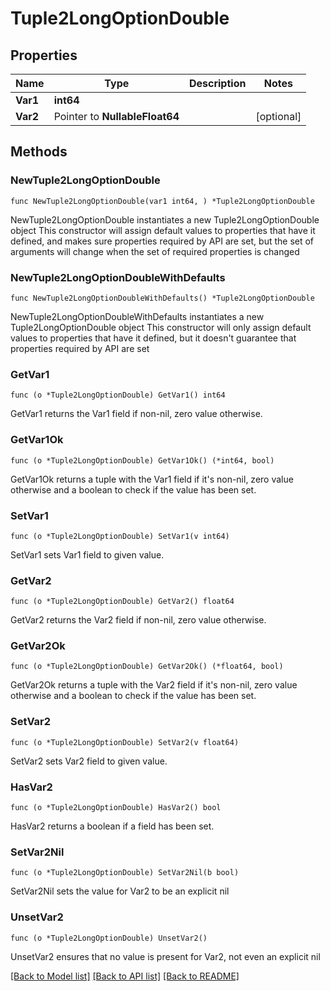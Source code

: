 # Tuple2LongOptionDouble

## Properties

Name | Type | Description | Notes
------------ | ------------- | ------------- | -------------
**Var1** | **int64** |  | 
**Var2** | Pointer to **NullableFloat64** |  | [optional] 

## Methods

### NewTuple2LongOptionDouble

`func NewTuple2LongOptionDouble(var1 int64, ) *Tuple2LongOptionDouble`

NewTuple2LongOptionDouble instantiates a new Tuple2LongOptionDouble object
This constructor will assign default values to properties that have it defined,
and makes sure properties required by API are set, but the set of arguments
will change when the set of required properties is changed

### NewTuple2LongOptionDoubleWithDefaults

`func NewTuple2LongOptionDoubleWithDefaults() *Tuple2LongOptionDouble`

NewTuple2LongOptionDoubleWithDefaults instantiates a new Tuple2LongOptionDouble object
This constructor will only assign default values to properties that have it defined,
but it doesn't guarantee that properties required by API are set

### GetVar1

`func (o *Tuple2LongOptionDouble) GetVar1() int64`

GetVar1 returns the Var1 field if non-nil, zero value otherwise.

### GetVar1Ok

`func (o *Tuple2LongOptionDouble) GetVar1Ok() (*int64, bool)`

GetVar1Ok returns a tuple with the Var1 field if it's non-nil, zero value otherwise
and a boolean to check if the value has been set.

### SetVar1

`func (o *Tuple2LongOptionDouble) SetVar1(v int64)`

SetVar1 sets Var1 field to given value.


### GetVar2

`func (o *Tuple2LongOptionDouble) GetVar2() float64`

GetVar2 returns the Var2 field if non-nil, zero value otherwise.

### GetVar2Ok

`func (o *Tuple2LongOptionDouble) GetVar2Ok() (*float64, bool)`

GetVar2Ok returns a tuple with the Var2 field if it's non-nil, zero value otherwise
and a boolean to check if the value has been set.

### SetVar2

`func (o *Tuple2LongOptionDouble) SetVar2(v float64)`

SetVar2 sets Var2 field to given value.

### HasVar2

`func (o *Tuple2LongOptionDouble) HasVar2() bool`

HasVar2 returns a boolean if a field has been set.

### SetVar2Nil

`func (o *Tuple2LongOptionDouble) SetVar2Nil(b bool)`

 SetVar2Nil sets the value for Var2 to be an explicit nil

### UnsetVar2
`func (o *Tuple2LongOptionDouble) UnsetVar2()`

UnsetVar2 ensures that no value is present for Var2, not even an explicit nil

[[Back to Model list]](../README.md#documentation-for-models) [[Back to API list]](../README.md#documentation-for-api-endpoints) [[Back to README]](../README.md)


